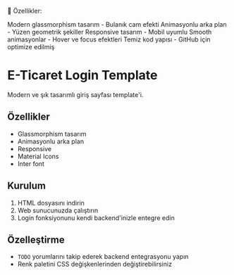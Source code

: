 🚀 Özellikler:

Modern glassmorphism tasarım - Bulanık cam efekti
Animasyonlu arka plan - Yüzen geometrik şekiller
Responsive tasarım - Mobil uyumlu
Smooth animasyonlar - Hover ve focus efektleri
Temiz kod yapısı - GitHub için optimize edilmiş

# E-Ticaret Login Template

Modern ve şık tasarımlı giriş sayfası template'i.

## Özellikler
- Glassmorphism tasarım
- Animasyonlu arka plan
- Responsive
- Material Icons
- Inter font

## Kurulum
1. HTML dosyasını indirin
2. Web sunucunuzda çalıştırın
3. Login fonksiyonunu kendi backend'inizle entegre edin

## Özelleştirme
- `TODO` yorumlarını takip ederek backend entegrasyonu yapın
- Renk paletini CSS değişkenlerinden değiştirebilirsiniz
